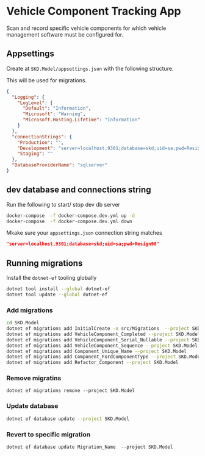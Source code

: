 # Vehicle Component Tracking App

Scan and record specific vehicle components for which vehicle management software must be configured for.

## Appsettings

Create at `SKD.Model/appsettings.json` with the following structure.

This will be used for migrations.

```json
{
  "Logging": {
    "LogLevel": {
      "Default": "Information",
      "Microsoft": "Warning",
      "Microsoft.Hosting.Lifetime": "Information"
    }
  },
  "connectionStrings": {
    "Production": "",
    "Development": "server=localhost,9301;database=skd;uid=sa;pwd=Resign98",
    "Staging": ""
  },
  "DatabaseProviderName": "sqlserver"
}
```

## dev database and connections string

Run the following to start/ stop dev db server

```bash
docker-compose  -f docker-compose.dev.yml up -d
docker-compose  -f docker-compose.dev.yml down
```

Mkake sure your `appsettings.json` connection string matches

```json
"server=localhost,9301;database=skd;uid=sa;pwd=Resign98"
```

## Running migrations

Install the `dotnet-ef` tooling globally

```bash
dotnet tool install --global dotnet-ef
dotnet tool update --global dotnet-ef

```

### Add migrations

```bash
cd SKD.Model
dotnet ef migrations add InitialCreate -o src/Migrations  --project SKD.Model 
dotnet ef migrations add VehicleComponent_Completed --project SKD.Model
dotnet ef migrations add VehicleComponent_Serial_Nullable --project SKD.Model
dotnet ef migrations add VehicleComponent_Sequence --project SKD.Model
dotnet ef migrations add Component_Unique_Name --project SKD.Model
dotnet ef migrations add Component_FordComponentType --project SKD.Model
dotnet ef migrations add Refactor_Component --project SKD.Model
```

### Remove migratins
```
dotnet ef migrations remove --project SKD.Model
```
### Update database

```bash
dotnet ef database update --project SKD.Model
```

### Revert to specific migration 
```
dotnet ef database update Migration_Name  --project SKD.Model
```
